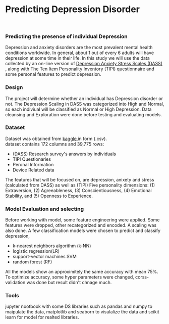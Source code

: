 # Predicting Depression Disorder
<br/>
<h3> Predicting the presence of individual Depression </h3>
Depression and anxiety disorders are the most prevalent mental health conditions worldwide. In general‚ about 1 out of every 6 adults will have depression at some time in their life. 
In this study we will use the data collected by an on-line version of  <a href='https://www.psytoolkit.org/survey-library/depression-anxiety-stress-dass.html'>Depression Anxiety Stress Scales (DASS) </a> , along with The Ten Item Personality Inventory (TIPI) questionnaire and some personal features to predict depression.
  <h3>Design</h3>
  The project will determine whether an individual has Depression disorder or not. The Depression Scaling in DASS was categorized into High and Normal, so each indiviual will  be classified as Normal or High Depression.  Data cleansing and Exploration were done before testing and evaluating models.
  <h3>Dataset</h3>
 Dataset was obtained from  <a href='https://www.kaggle.com/yamqwe/depression-anxiety-stress-scales'>kaggle </a> in form (.csv). 
  <br/> dataset contains 172 columns and 39,775 rows:
  <ul>
    <li>(DASS) Research survey's answers by individuals </li>
    <li>TIPI Questionaries</li>
    <li>Peronal Information</li>
  <li>Device Related data</li>
  </ul>
  The features that will be focused on, are depression, anixety and stress (calculated from DASS) as well as (TIPI) Five personality dimensions: (1) Extraversion, (2) Agreeableness, (3) Conscientiousness, (4) Emotional Stability, and (5) Openness to Experience. 
  <h3>Model Evaluation and selecting</h3>
  Before working with model, some feature engineering were applied. Some features were dropped, other recategorized and encoded.
  A scaling was also done.
    A few classification models were chosen to predict and classify depression,
      <ul>
    <li> k-nearest neighbors algorithm (k-NN) </li>
    <li>logistic regression(LR)</li>
    <li>support-vector machines SVM</li>
  <li>random forest (RF)</li>
  </ul>
    All the models show an approximitely the same accuracy with mean 75%. To optimize accuracy, some hyper parameters were changed, corss-validation was done but result didn't chnage much.
  <h3>Tools</h3>
  jupyter nootbook with some DS libraries such as pandas and numpy to maipulate the data, matplotlib and seaborn to visulalize the data and
scikit learn for model for realted libraries. 
